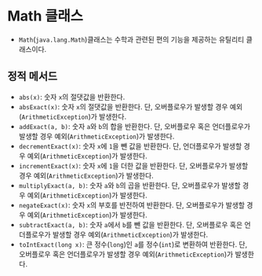 # Math 클래스
- `Math`(`java.lang.Math`)클래스는 수학과 관련된 편의 기능을 제공하는 유틸리티 클래스이다.

## 정적 메서드
- `abs(x)`: 숫자 `x`의 절댓값을 반환한다.
- `absExact(x)`: 숫자 `x`의 절댓값을 반환한다. 단, 오버플로우가 발생할 경우 예외(`ArithmeticException`)가 발생한다.
- `addExact(a, b)`: 숫자 `a`와 `b`의 합을 반환한다. 단, 오버플로우 혹은 언더플로우가 발생할 경우 예외(`ArithmeticException`)가 발생한다.
- `decrementExact(x)`: 숫자 `x`에 `1`을 뺀 값을 반환한다. 단, 언더플로우가 발생할 경우 예외(`ArithmeticException`)가 발생한다.
- `incrementExact(x)`: 숫자 `x`에 `1`을 더한 값을 반환한다. 단, 오버플로우가 발생할 경우 예외(`ArithmeticException`)가 발생한다.
- `multiplyExact(a, b)`: 숫자 `a`와 `b`의 곱을 반환한다. 단, 오버플로우가 발생할 경우 예외(`ArithmeticException`)가 발생한다.
- `negateExact(x)`: 숫자 `x`의 부호를 반전하여 반환한다. 단, 오버플로우가 발생할 경우 예외(`ArithmeticException`)가 발생한다.
- `subtractExact(a, b)`: 숫자 `a`에서 `b`를 뺀 값을 반환한다. 단, 오버플로우 혹은 언더플로우가 발생할 경우 예외(`ArithmeticException`)가 발생한다.
- `toIntExact(long x)`: 큰 정수(`long`)인 `a`를 정수(`int`)로 변환하여 반환한다. 단, 오버플로우 혹은 언더플로우가 발생할 경우 예외(`ArithmeticException`)가 발생한다.

